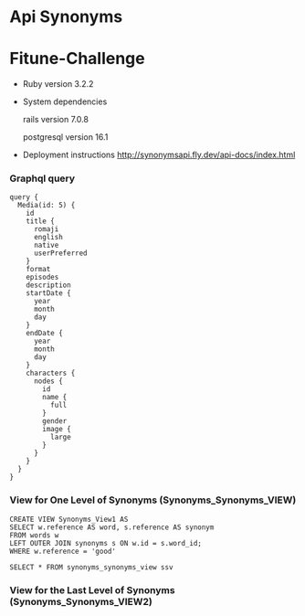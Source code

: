 # Api Synonyms
# Fitune-Challenge

* Ruby version 3.2.2

* System dependencies

  rails version 7.0.8

  postgresql version 16.1

* Deployment instructions
  http://synonymsapi.fly.dev/api-docs/index.html

### Graphql query

```
query {
  Media(id: 5) {
    id
    title {
      romaji
      english
      native
      userPreferred
    }
    format
    episodes
    description
    startDate {
      year
      month
      day
    }
    endDate {
      year
      month
      day
    }
    characters {
      nodes {
        id
        name {
          full
        }
        gender
        image {
          large
        }
      }
    }
  }
}

```

### View for One Level of Synonyms (Synonyms_Synonyms_VIEW)

```
CREATE VIEW Synonyms_View1 AS
SELECT w.reference AS word, s.reference AS synonym
FROM words w
LEFT OUTER JOIN synonyms s ON w.id = s.word_id;
WHERE w.reference = 'good'

SELECT * FROM synonyms_synonyms_view ssv 

```

### View for the Last Level of Synonyms (Synonyms_Synonyms_VIEW2)

```

```
